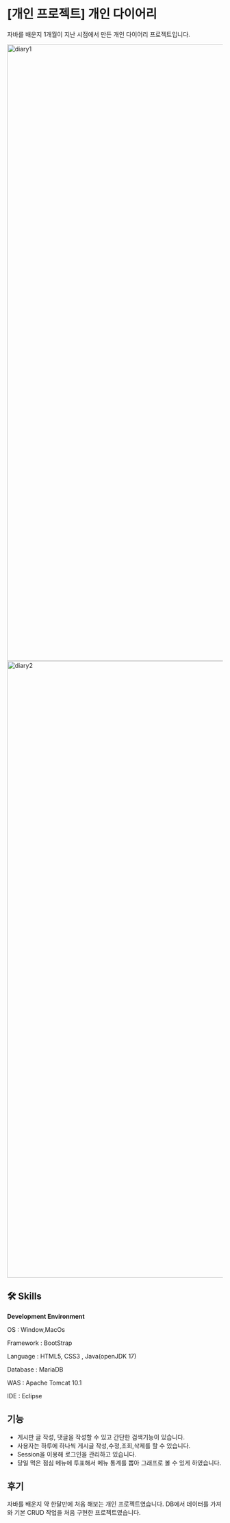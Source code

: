 
# [개인 프로젝트] 개인 다이어리

자바를 배운지 1개월이 지난 시점에서 만든 개인 다이어리 프로젝트입니다.

<img width="1440" alt="diary1" src="https://github.com/user-attachments/assets/2e550f10-fea0-4117-842d-54607501e655">
<img width="1440" alt="diary2" src="https://github.com/user-attachments/assets/39b916f5-1612-45c0-ba6d-c3db8c9c0269">


## 🛠 Skills
**Development Environment**


OS : Window,MacOs

Framework : BootStrap

Language : HTML5, CSS3 , Java(openJDK 17)

Database : MariaDB

WAS : Apache Tomcat 10.1

IDE : Eclipse

## 기능
- 게시판 글 작성, 댓글을 작성할 수 있고 간단한 검색기능이 있습니다.
- 사용자는 하루에 하나씩 게시글 작성,수정,조회,삭제를 할 수 있습니다.
- Session을 이용해 로그인을 관리하고 있습니다.
- 당일 먹은 점심 메뉴에 투표해서 메뉴 통계를 뽑아 그래프로 볼 수 있게 하였습니다.

## 후기

자바를 배운지 약 한달만에 처음 해보는 개인 프로젝트였습니다. 
DB에서 데이터를 가져와 기본 CRUD 작업을 처음 구현한 프로젝트였습니다.




